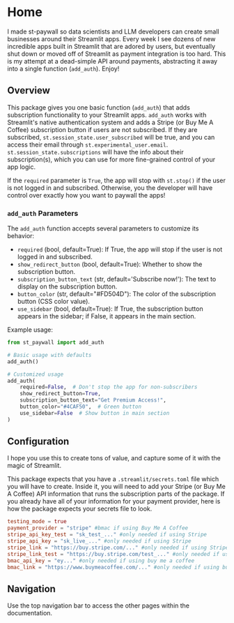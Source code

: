 # Home

I made st-paywall so data scientists and LLM developers can create small businesses around their Streamlit apps. Every week I see dozens of new incredible apps built in Streamlit that are adored by users, but eventually shut down or moved off of Streamlit as payment integration is too hard. This is my attempt at a dead-simple API around payments, abstracting it away into a single function (`add_auth`). Enjoy!

## Overview

This package gives you one basic function (`add_auth`) that adds subscription functionality to your Streamlit apps. `add_auth` works with Streamlit's native authentication system and adds a Stripe (or Buy Me A Coffee) subscription button if users are not subscribed. If they are subscribed, `st.session_state.user_subscribed` will be true, and you can access their email through `st.experimental_user.email`. `st.session_state.subscriptions` will have the info about their subscription(s), which you can use for more fine-grained control of your app logic. 

If the `required` parameter is `True`, the app will stop with `st.stop()` if the user is not logged in and subscribed. Otherwise, you the developer will have control over exactly how you want to paywall the apps! 

### `add_auth` Parameters

The `add_auth` function accepts several parameters to customize its behavior:

- `required` (bool, default=True): If True, the app will stop if the user is not logged in and subscribed.
- `show_redirect_button` (bool, default=True): Whether to show the subscription button.
- `subscription_button_text` (str, default='Subscribe now!'): The text to display on the subscription button.
- `button_color` (str, default="#FD504D"): The color of the subscription button (CSS color value).
- `use_sidebar` (bool, default=True): If True, the subscription button appears in the sidebar; if False, it appears in the main section.

Example usage:

```python
from st_paywall import add_auth

# Basic usage with defaults
add_auth()

# Customized usage
add_auth(
    required=False,  # Don't stop the app for non-subscribers
    show_redirect_button=True,
    subscription_button_text="Get Premium Access!",
    button_color="#4CAF50",  # Green button
    use_sidebar=False  # Show button in main section
)
```

## Configuration

I hope you use this to create tons of value, and capture some of it with the magic of Streamlit.

This package expects that you have a `.streamlit/secrets.toml` file which you will have to create. Inside it, you will need to add your Stripe (or Buy Me A Coffee) API information that runs the subscription parts of the package. If you already have all of your information for your payment provider, here is how the package expects your secrets file to look.

```toml
testing_mode = true
payment_provider = "stripe" #bmac if using Buy Me A Coffee
stripe_api_key_test = "sk_test_..." #only needed if using Stripe
stripe_api_key = "sk_live_..." #only needed if using Stripe
stripe_link = "https://buy.stripe.com/..." #only needed if using Stripe
stripe_link_test = "https://buy.stripe.com/test_..." #only needed if using Stripe
bmac_api_key = "ey..." #only needed if using buy me a coffee
bmac_link = "https://www.buymeacoffee.com/..." #only needed if using buy me a coffee
```

## Navigation

Use the top navigation bar to access the other pages within the documentation.